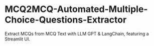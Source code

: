 # MCQ2MCQ-Automated-Multiple-Choice-Questions-Extractor
 Extract MCQs from MCQ Text with LLM GPT &amp; LangChain, featuring a Streamlit UI. 
